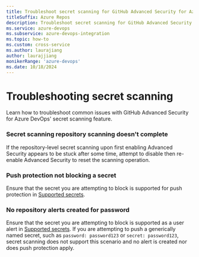 ```yaml
---
title: Troubleshoot secret scanning for GitHub Advanced Security for Azure DevOps 
titleSuffix: Azure Repos
description: Troubleshoot secret scanning for GitHub Advanced Security for Azure DevOps
ms.service: azure-devops
ms.subservice: azure-devops-integration
ms.topic: how-to 
ms.custom: cross-service
ms.author: laurajiang
author: laurajjiang
monikerRange: 'azure-devops'
ms.date: 10/18/2024
---
```


# Troubleshooting secret scanning 

Learn how to troubleshoot common issues with GitHub Advanced Security for Azure DevOps' secret scanning feature.

### Secret scanning repository scanning doesn't complete 
If the repository-level secret scanning upon first enabling Advanced Security appears to be stuck after some time, attempt to disable then re-enable Advanced Security to reset the scanning operation.

### Push protection not blocking a secret 
Ensure that the secret you are attempting to block is supported for push protection in [Supported secrets](github-advanced-security-secret-scan-patterns.md#supported-secrets). 

### No repository alerts created for password
Ensure that the secret you are attempting to block is supported as a user alert in [Supported secrets](github-advanced-security-secret-scan-patterns). If you are attempting to push a generically named secret, such as `password: password123` or `secret: password123`, secret scanning does not support this scenario and no alert is created nor does push protection apply.
